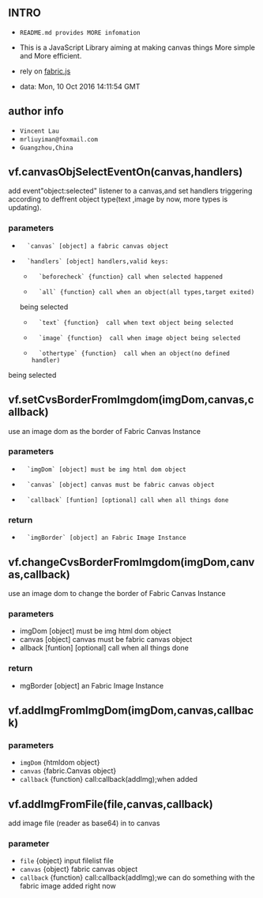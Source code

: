 
##   INTRO   
* `README.md provides MORE infomation`
*  This is a JavaScript Library aiming at making canvas things 
 More simple and More efficient.

* rely on [fabric.js](http://fabricjs.com/)

* data: Mon, 10 Oct 2016 14:11:54 GMT

## author info
*	`Vincent Lau`
* 	`mrliuyiman@foxmail.com`
*	`Guangzhou,China`

## vf.canvasObjSelectEventOn(canvas,handlers)
add event"object:selected" listener to a canvas,and set handlers 
triggering according to deffrent object type(text ,image by now,
more types is updating).
### parameters
*		`canvas` [object] a fabric canvas object
*		`handlers` [object] handlers,valid keys:
	*		`beforecheck` {function} call when selected happened
	* 		`all` {function} call when an object(all types,target exited)
	 being selected
	* 		`text` {function}  call when text object being selected
	* 		`image` {function}  call when image object being selected
	* 		`othertype` {function}  call when an object(no defined handler)
being selected

## vf.setCvsBorderFromImgdom(imgDom,canvas,callback)
use an image dom as the border of Fabric Canvas Instance
### parameters
*		`imgDom` [object] must be img html dom object
*		`canvas` [object] canvas must be fabric canvas object
*		`callback` [funtion] [optional] call when all things done

### return
*		`imgBorder` [object] an Fabric Image Instance

## vf.changeCvsBorderFromImgdom(imgDom,canvas,callback)
use an image dom to change the border of Fabric Canvas Instance
###	parameters 
*	imgDom  [object] must be img html dom object
*	canvas  [object] canvas must be fabric canvas object
*	allback  [funtion] [optional]  call when all things done

###	return
*	mgBorder [object] an Fabric Image Instance

## vf.addImgFromImgDom(imgDom,canvas,callback)
### parameters
*	`imgDom` {htmldom object}
*	`canvas` {fabric.Canvas object} 
*	`callback` {function} call:callback(addImg);when added

##	vf.addImgFromFile(file,canvas,callback)
add image file (reader as base64) in to canvas
### parameter 
*	`file` {object} input filelist file
*	`canvas` {object} fabric canvas object
*	`callback` {function} call:callback(addImg);we can do something with
 	the fabric image added right now